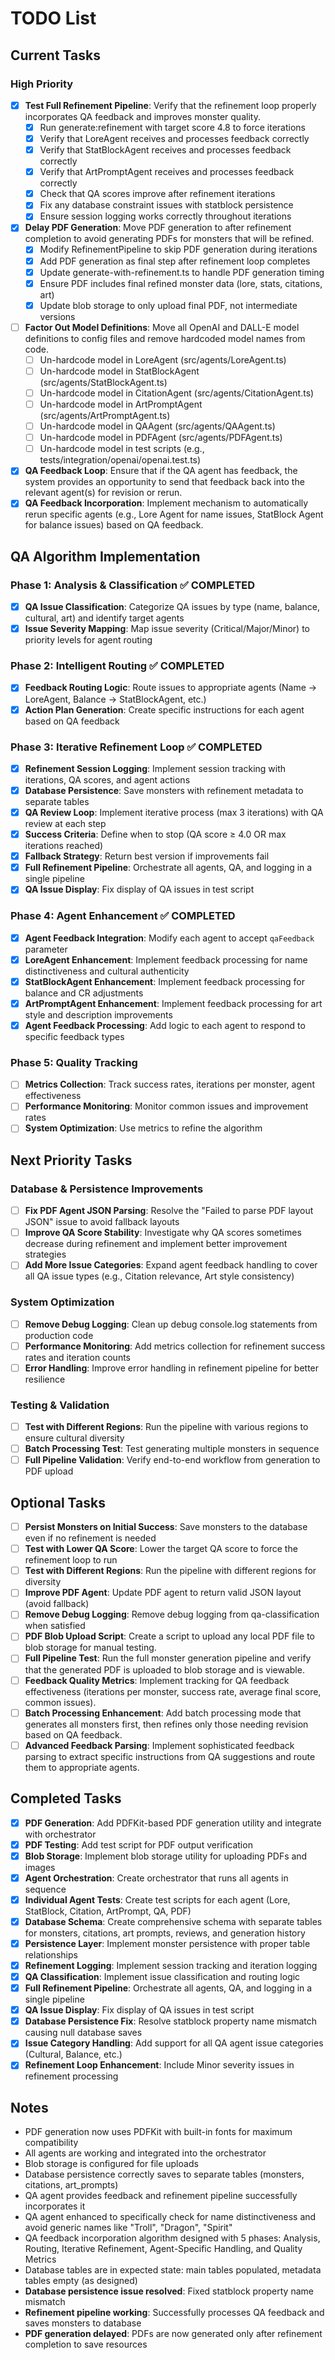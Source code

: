 # TODO List

## Current Tasks

### High Priority
- [x] **Test Full Refinement Pipeline**: Verify that the refinement loop properly incorporates QA feedback and improves monster quality.
    - [x] Run generate:refinement with target score 4.8 to force iterations
    - [x] Verify that LoreAgent receives and processes feedback correctly
    - [x] Verify that StatBlockAgent receives and processes feedback correctly
    - [x] Verify that ArtPromptAgent receives and processes feedback correctly
    - [x] Check that QA scores improve after refinement iterations
    - [x] Fix any database constraint issues with statblock persistence
    - [x] Ensure session logging works correctly throughout iterations
- [x] **Delay PDF Generation**: Move PDF generation to after refinement completion to avoid generating PDFs for monsters that will be refined.
    - [x] Modify RefinementPipeline to skip PDF generation during iterations
    - [x] Add PDF generation as final step after refinement loop completes
    - [x] Update generate-with-refinement.ts to handle PDF generation timing
    - [x] Ensure PDF includes final refined monster data (lore, stats, citations, art)
    - [x] Update blob storage to only upload final PDF, not intermediate versions
- [ ] **Factor Out Model Definitions**: Move all OpenAI and DALL-E model definitions to config files and remove hardcoded model names from code.
    - [ ] Un-hardcode model in LoreAgent (src/agents/LoreAgent.ts)
    - [ ] Un-hardcode model in StatBlockAgent (src/agents/StatBlockAgent.ts)
    - [ ] Un-hardcode model in CitationAgent (src/agents/CitationAgent.ts)
    - [ ] Un-hardcode model in ArtPromptAgent (src/agents/ArtPromptAgent.ts)
    - [ ] Un-hardcode model in QAAgent (src/agents/QAAgent.ts)
    - [ ] Un-hardcode model in PDFAgent (src/agents/PDFAgent.ts)
    - [ ] Un-hardcode model in test scripts (e.g., tests/integration/openai/openai.test.ts)
- [x] **QA Feedback Loop**: Ensure that if the QA agent has feedback, the system provides an opportunity to send that feedback back into the relevant agent(s) for revision or rerun.
- [x] **QA Feedback Incorporation**: Implement mechanism to automatically rerun specific agents (e.g., Lore Agent for name issues, StatBlock Agent for balance issues) based on QA feedback.

## QA Algorithm Implementation

### Phase 1: Analysis & Classification ✅ COMPLETED
- [x] **QA Issue Classification**: Categorize QA issues by type (name, balance, cultural, art) and identify target agents
- [x] **Issue Severity Mapping**: Map issue severity (Critical/Major/Minor) to priority levels for agent routing

### Phase 2: Intelligent Routing ✅ COMPLETED
- [x] **Feedback Routing Logic**: Route issues to appropriate agents (Name → LoreAgent, Balance → StatBlockAgent, etc.)
- [x] **Action Plan Generation**: Create specific instructions for each agent based on QA feedback

### Phase 3: Iterative Refinement Loop ✅ COMPLETED
- [x] **Refinement Session Logging**: Implement session tracking with iterations, QA scores, and agent actions
- [x] **Database Persistence**: Save monsters with refinement metadata to separate tables
- [x] **QA Review Loop**: Implement iterative process (max 3 iterations) with QA review at each step
- [x] **Success Criteria**: Define when to stop (QA score ≥ 4.0 OR max iterations reached)
- [x] **Fallback Strategy**: Return best version if improvements fail
- [x] **Full Refinement Pipeline**: Orchestrate all agents, QA, and logging in a single pipeline
- [x] **QA Issue Display**: Fix display of QA issues in test script

### Phase 4: Agent Enhancement ✅ COMPLETED
- [x] **Agent Feedback Integration**: Modify each agent to accept `qaFeedback` parameter
- [x] **LoreAgent Enhancement**: Implement feedback processing for name distinctiveness and cultural authenticity
- [x] **StatBlockAgent Enhancement**: Implement feedback processing for balance and CR adjustments
- [x] **ArtPromptAgent Enhancement**: Implement feedback processing for art style and description improvements
- [x] **Agent Feedback Processing**: Add logic to each agent to respond to specific feedback types

### Phase 5: Quality Tracking
- [ ] **Metrics Collection**: Track success rates, iterations per monster, agent effectiveness
- [ ] **Performance Monitoring**: Monitor common issues and improvement rates
- [ ] **System Optimization**: Use metrics to refine the algorithm

## Next Priority Tasks

### Database & Persistence Improvements
- [ ] **Fix PDF Agent JSON Parsing**: Resolve the "Failed to parse PDF layout JSON" issue to avoid fallback layouts
- [ ] **Improve QA Score Stability**: Investigate why QA scores sometimes decrease during refinement and implement better improvement strategies
- [ ] **Add More Issue Categories**: Expand agent feedback handling to cover all QA issue types (e.g., Citation relevance, Art style consistency)

### System Optimization
- [ ] **Remove Debug Logging**: Clean up debug console.log statements from production code
- [ ] **Performance Monitoring**: Add metrics collection for refinement success rates and iteration counts
- [ ] **Error Handling**: Improve error handling in refinement pipeline for better resilience

### Testing & Validation
- [ ] **Test with Different Regions**: Run the pipeline with various regions to ensure cultural diversity
- [ ] **Batch Processing Test**: Test generating multiple monsters in sequence
- [ ] **Full Pipeline Validation**: Verify end-to-end workflow from generation to PDF upload

## Optional Tasks
- [ ] **Persist Monsters on Initial Success**: Save monsters to the database even if no refinement is needed
- [ ] **Test with Lower QA Score**: Lower the target QA score to force the refinement loop to run
- [ ] **Test with Different Regions**: Run the pipeline with different regions for diversity
- [ ] **Improve PDF Agent**: Update PDF agent to return valid JSON layout (avoid fallback)
- [ ] **Remove Debug Logging**: Remove debug logging from qa-classification when satisfied
- [ ] **PDF Blob Upload Script**: Create a script to upload any local PDF file to blob storage for manual testing.
- [ ] **Full Pipeline Test**: Run the full monster generation pipeline and verify that the generated PDF is uploaded to blob storage and is viewable.
- [ ] **Feedback Quality Metrics**: Implement tracking for QA feedback effectiveness (iterations per monster, success rate, average final score, common issues).
- [ ] **Batch Processing Enhancement**: Add batch processing mode that generates all monsters first, then refines only those needing revision based on QA feedback.
- [ ] **Advanced Feedback Parsing**: Implement sophisticated feedback parsing to extract specific instructions from QA suggestions and route them to appropriate agents.

## Completed Tasks
- [x] **PDF Generation**: Add PDFKit-based PDF generation utility and integrate with orchestrator
- [x] **PDF Testing**: Add test script for PDF output verification
- [x] **Blob Storage**: Implement blob storage utility for uploading PDFs and images
- [x] **Agent Orchestration**: Create orchestrator that runs all agents in sequence
- [x] **Individual Agent Tests**: Create test scripts for each agent (Lore, StatBlock, Citation, ArtPrompt, QA, PDF)
- [x] **Database Schema**: Create comprehensive schema with separate tables for monsters, citations, art prompts, reviews, and generation history
- [x] **Persistence Layer**: Implement monster persistence with proper table relationships
- [x] **Refinement Logging**: Implement session tracking and iteration logging
- [x] **QA Classification**: Implement issue classification and routing logic
- [x] **Full Refinement Pipeline**: Orchestrate all agents, QA, and logging in a single pipeline
- [x] **QA Issue Display**: Fix display of QA issues in test script
- [x] **Database Persistence Fix**: Resolve statblock property name mismatch causing null database saves
- [x] **Issue Category Handling**: Add support for all QA agent issue categories (Cultural, Balance, etc.)
- [x] **Refinement Loop Enhancement**: Include Minor severity issues in refinement processing

## Notes
- PDF generation now uses PDFKit with built-in fonts for maximum compatibility
- All agents are working and integrated into the orchestrator
- Blob storage is configured for file uploads
- Database persistence correctly saves to separate tables (monsters, citations, art_prompts)
- QA agent provides feedback and refinement pipeline successfully incorporates it
- QA agent enhanced to specifically check for name distinctiveness and avoid generic names like "Troll", "Dragon", "Spirit"
- QA feedback incorporation algorithm designed with 5 phases: Analysis, Routing, Iterative Refinement, Agent-Specific Handling, and Quality Metrics
- Database tables are in expected state: main tables populated, metadata tables empty (as designed)
- **Database persistence issue resolved**: Fixed statblock property name mismatch
- **Refinement pipeline working**: Successfully processes QA feedback and saves monsters to database
- **PDF generation delayed**: PDFs are now generated only after refinement completion to save resources 